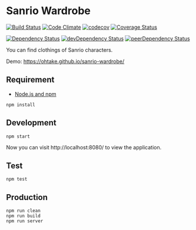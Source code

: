 # Sanrio Wardrobe

[![Build Status](https://travis-ci.org/ohtake/sanrio-wardrobe.svg?branch=master)](https://travis-ci.org/ohtake/sanrio-wardrobe)
[![Code Climate](https://codeclimate.com/github/ohtake/sanrio-wardrobe/badges/gpa.svg)](https://codeclimate.com/github/ohtake/sanrio-wardrobe)
[![codecov](https://codecov.io/gh/ohtake/sanrio-wardrobe/branch/master/graph/badge.svg)](https://codecov.io/gh/ohtake/sanrio-wardrobe)
[![Coverage Status](https://coveralls.io/repos/github/ohtake/sanrio-wardrobe/badge.svg?branch=master)](https://coveralls.io/github/ohtake/sanrio-wardrobe?branch=master)

[![Dependency Status](https://david-dm.org/ohtake/sanrio-wardrobe.svg)](https://david-dm.org/ohtake/sanrio-wardrobe)
[![devDependency Status](https://david-dm.org/ohtake/sanrio-wardrobe/dev-status.svg)](https://david-dm.org/ohtake/sanrio-wardrobe#info=devDependencies)
[![peerDependency Status](https://david-dm.org/ohtake/sanrio-wardrobe/peer-status.svg)](https://david-dm.org/ohtake/sanrio-wardrobe#info=peerDependencies)

You can find clothings of Sanrio characters.

Demo: <https://ohtake.github.io/sanrio-wardrobe/>

## Requirement

* [Node.js and npm](https://nodejs.org/en/download/current)

```
npm install
```

## Development

```
npm start
```

Now you can visit http://localhost:8080/ to view the application.

## Test

```
npm test
```

## Production

```
npm run clean
npm run build
npm run server
```
